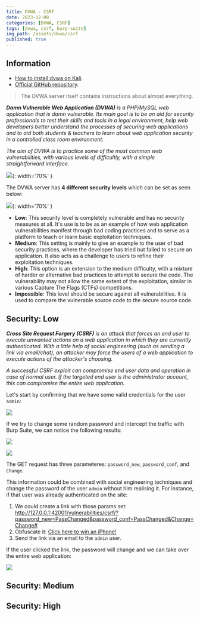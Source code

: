 ```yaml
---
title: DVWA - CSRF
date: 2023-12-08
categories: [DVWA, CSRF]
tags: [dvwa, csrf, burp-suite]
img_path: /assets/dvwa/csrf
published: true
---
```


## Information

- [How to install dvwa on Kali](https://www.kali.org/tools/dvwa/).
- [Official GitHub repository](https://github.com/digininja/DVWA).

> The DVWA server itself contains instructions about almost everything.

_**Damn Vulnerable Web Application (DVWA)** is a PHP/MySQL web application that is damn vulnerable. Its main goal is to be an aid for security professionals to test their skills and tools in a legal environment, help web developers better understand the processes of securing web applications and to aid both students & teachers to learn about web application security in a controlled class room environment._

_The aim of DVWA is to practice some of the most common web vulnerabilities, with various levels of difficultly, with a simple straightforward interface._

![](dvwa_home.png){: width='70%' }

The DVWA server has **4 different security levels** which can be set as seen below:

![](security_levels.png){: width='70%' }

- **Low**: This security level is completely vulnerable and has no security measures at all. It's use is to be as an example of how web application vulnerabilities manifest through bad coding practices and to serve as a platform to teach or learn basic exploitation techniques.
- **Medium**: This setting is mainly to give an example to the user of bad security practices, where the developer has tried but failed to secure an application. It also acts as a challenge to users to refine their exploitation techniques.
- **High**: This option is an extension to the medium difficulty, with a mixture of harder or alternative bad practices to attempt to secure the code. The vulnerability may not allow the same extent of the exploitation, similar in various Capture The Flags (CTFs) competitions.
- **Impossible**: This level should be secure against all vulnerabilities. It is used to compare the vulnerable source code to the secure source code.

## Security: Low

 _**Cross Site Request Forgery (CSRF)** is an attack that forces an end user to execute unwanted actions on a web application in which they are currently authenticated. With a little help of social engineering (such as sending a link via email/chat), an attacker may force the users of a web application to execute actions of the attacker's choosing._

_A successful CSRF exploit can compromise end user data and operation in case of normal user. If the targeted end user is the administrator account, this can compromise the entire web application._

Let's start by confirming that we have some valid credentials for the user `admin`:

![](low_test_creds.png)

If we try to change some random password and intercept the traffic with Burp Suite, we can notice the following results:

![](low_change_pass.png)

![](low_proxy.jpg)

The GET request has three parameteres: `password_new`, `password_conf`, and `Change`.

This information could be combined with social engineering techniques and change the password of the user `admin` without him realising it. For instance, if that user was already authenticated on the site:
1. We could create a link with those params set: http://127.0.0.1:42001/vulnerabilities/csrf/?password_new=PassChanged&password_conf=PassChanged&Change=Change#
2. Obfuscate it: [Click here to win an iPhone!](http://127.0.0.1:42001/vulnerabilities/csrf/?password_new=test&password_conf=test&Change=Change#)
3. Send the link via an email to the `admin` user.

If the user clicked the link, the password will change and we can take over the entire web application:

![](low_admin_pass_changed.jpg)

## Security: Medium




## Security: High

